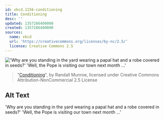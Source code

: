```yaml
---
id: xkcd.1156-conditioning
title: Conditioning
desc: ''
updated: 1357286400000
created: 1357286400000
sources:
  name: xkcd
  url: 'https://creativecommons.org/licenses/by-nc/2.5/'
  license: Creative Commons 2.5
---
```

!['Why are you standing in the yard wearing a papal hat and a robe covered in seeds?' 'Well, the Pope is visiting our town next month ...'](https://imgs.xkcd.com/comics/conditioning.png)
> "[Conditioning](https://xkcd.com/1156/)", by Randall Munroe, licensed under Creative Commons Attribution-NonCommercial 2.5 License

## Alt Text
'Why are you standing in the yard wearing a papal hat and a robe covered in seeds?' 'Well, the Pope is visiting our town next month ...'
